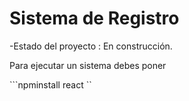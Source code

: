 <h1> Sistema de Registro</h1>

-Estado del proyecto : En construcción.

Para ejecutar un sistema debes poner

```npminstall react ``
